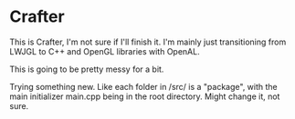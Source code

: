 # Crafter
This is Crafter, I'm not sure if I'll finish it. I'm mainly just transitioning from LWJGL to C++ and OpenGL libraries with OpenAL.

This is going to be pretty messy for a bit.

Trying something new. Like each folder in /src/ is a "package", with the main initializer main.cpp being in the root directory. Might change it, not sure.